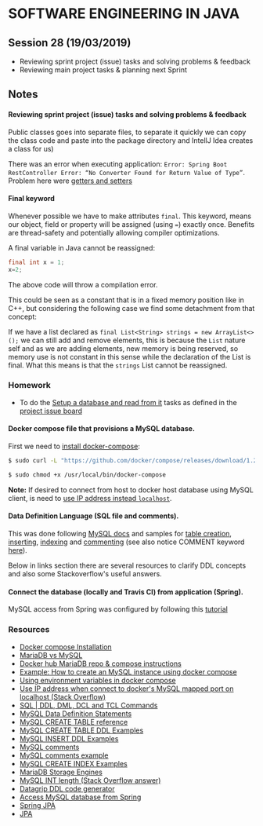 # SOFTWARE ENGINEERING IN JAVA

## Session 28 (19/03/2019)

- Reviewing sprint project (issue) tasks and solving problems & feedback
- Reviewing main project tasks  & planning next Sprint

## Notes

#### Reviewing sprint project (issue) tasks and solving problems & feedback

Public classes goes into separate files, to separate it quickly we can copy the class code and paste into the package directory and IntellJ Idea creates a class for us)

There was an error when executing application: `Error: Spring Boot RestController Error: “No Converter Found for Return Value of Type”`.  Problem here were [getters and setters](https://dzone.com/articles/spring-boot-restcontroller-error-no-converter-foun)

#### Final keyword

Whenever possible we have to make attributes `final`. This keyword, means our object, field or property will be assigned (using `=`) exactly once. Benefits are thread-safety and potentially allowing compiler optimizations.

A final variable in Java cannot be reassigned:
```java
final int x = 1;
x=2;
```
The above code will throw a compilation error.

This could be seen as a constant that is in a fixed memory position like in C++, but considering the following case we find some detachment from that concept:

If we have a list declared as `final List<String> strings = new ArrayList<>();` we can still add and remove elements, this is because the `List` nature self and as we are adding elements, new memory is being reserved, so memory use is not constant in this sense while the declaration of the List is final. What this means is that the `strings` List cannot be reassigned.


### Homework

- To do the [Setup a database and read from it](https://github.com/javarb/wallet/issues/5) tasks as defined in the [project issue board](https://github.com/javarb/wallet/projects/2)

####  Docker compose file that provisions a MySQL database.

First we need to [install docker-compose][1]:

```bash
$ sudo curl -L "https://github.com/docker/compose/releases/download/1.24.0/docker-compose-$(uname -s)-$(uname -m)" -o /usr/local/bin/docker-compose

$ sudo chmod +x /usr/local/bin/docker-compose
```

**Note:** If desired to connect from host to docker host database using MySQL client, is need to [use IP address instead `localhost`][13].

#### Data Definition Language (SQL file and comments).

This was done following [MySQL docs][19] and samples for [table creation][2], [inserting][3], [indexing][20] and [commenting][4] (see also notice COMMENT keyword [here][5]).

Below in links section there are several resources to clarify DDL concepts and also some Stackoverflow's useful answers.

#### Connect the database (locally and Travis CI) from application (Spring).

MySQL access from Spring was configured by following this [tutorial][16]

### Resources

- [Docker compose Installation][1]
- [MariaDB vs MySQL][7]
- [Docker hub MariaDB repo & compose instructions][10]
- [Example: How to create an MySQL instance using docker compose][12]
- [Using environment variables in docker compose][11]
- [Use IP address when connect to docker's MySQL mapped port on localhost (Stack Overflow)][13]
- [SQL | DDL, DML, DCL and TCL Commands][14]
- [MySQL Data Definition Statements][19]
- [MySQL CREATE TABLE reference][5] 
- [MySQL CREATE TABLE DDL Examples][2]
- [MySQL INSERT DDL Examples][3]
- [MySQL comments][4]
- [MySQL comments example][6]
- [MySQL CREATE INDEX Examples][20]
- [MariaDB Storage Engines][8]
- [MySQL INT length (Stack Overflow answer)][9]
- [Datagrip DDL code generator][15]
- [Access MySQL database from Spring][16]
- [Spring JPA][17]
- [JPA][18]

[1]: https://docs.docker.com/compose/install/
[2]: http://www.mysqltutorial.org/mysql-create-table/
[3]: http://www.mysqltutorial.org/mysql-insert-statement.aspx
[4]: https://dev.mysql.com/doc/en/comments.html
[5]: https://dev.mysql.com/doc/refman/8.0/en/create-table.html
[6]: https://stackoverflow.com/a/9099699
[7]: https://hackr.io/blog/mariadb-vs-mysql
[8]: https://mariadb.com/kb/en/library/choosing-the-right-storage-engine/
[9]: https://stackoverflow.com/a/27519793
[10]:  https://hub.docker.com/_/mariadb
[11]:  https://docs.docker.com/compose/environment-variables/
[12]:https://medium.com/@chrischuck35/how-to-create-a-mysql-instance-with-docker-compose-1598f3cc1bee
[13]: https://serverfault.com/a/306423
[14]: https://www.geeksforgeeks.org/sql-ddl-dml-dcl-tcl-commands/
[15]:https://www.jetbrains.com/datagrip/features/generation.html
[16]:https://spring.io/guides/gs/accessing-data-mysql/
[17]:https://spring.io/projects/spring-data-jpa
[18]: https://wikipedia.org/wiki/Java_Persistence_API
[19]: https://dev.mysql.com/doc/refman/8.0/en/sql-syntax-data-definition.html
[20]: http://www.mysqltutorial.org/mysql-index/mysql-create-index/


